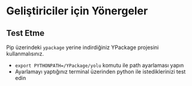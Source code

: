 # Geliştiriciler için Yönergeler

## Test Etme

Pip üzerindeki `ypackage` yerine indirdiğiniz YPackage projesini kullanmalısınız.

- `export PYTHONPATH=/YPackage/yolu` komutu ile path ayarlaması yapın
- Ayarlamayı yaptığınız terminal üzerinden python ile istediklerinizi test edin
